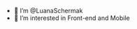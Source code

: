 - 👋 I’m @LuanaSchermak
- 👀 I’m interested in Front-end and Mobile

<!---
LuanaSchermak/LuanaSchermak is a ✨ special ✨ repository because its `README.md` (this file) appears on your GitHub profile.
You can click the Preview link to take a look at your changes.
--->
